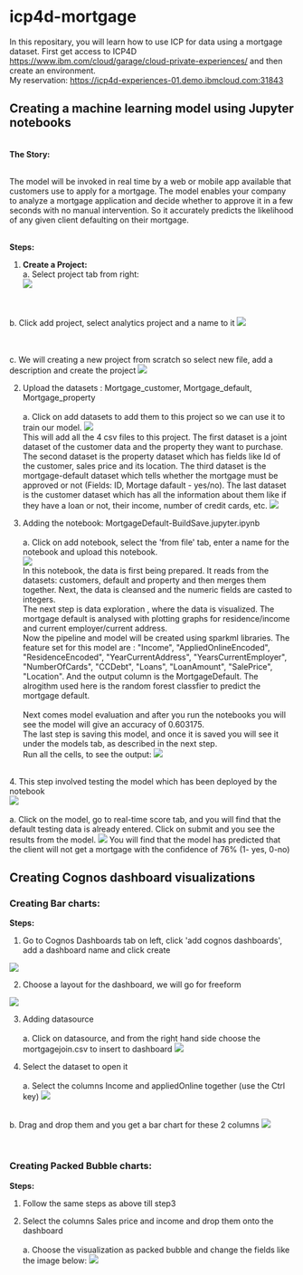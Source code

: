 # icp4d-mortgage 

In this repositary, you will learn how to use ICP for data using a mortgage dataset. First get access to ICP4D https://www.ibm.com/cloud/garage/cloud-private-experiences/ and then create an environment. 
<br> My reservation: https://icp4d-experiences-01.demo.ibmcloud.com:31843 </br> 



<h2> Creating a machine learning model using Jupyter notebooks </h2>   

<b> <br>The Story: </b> 

<br>The model will be invoked in real time by a web or mobile app available that customers use to apply
for a mortgage. The model enables your company to analyze a mortgage application and decide
whether to approve it in a few seconds with no manual intervention. So it accurately predicts the likelihood of any given client defaulting on their mortgage. 

<b> <br> Steps: </b>

1. <b> Create a Project: </b> 
<br> <t> a. Select project tab from right: </br>
<img src = "https://github.com/anchalbhalla/icp4d-mortgage/blob/master/imgs/Capture.PNG"> </t> 

<br><br> <t> b. Click add project, select analytics project and a name to it 
  <img src = "https://github.com/anchalbhalla/icp4d-mortgage/blob/master/imgs/Capture1.PNG"> </t> 
  
  <br><br> <t> c. We will creating a new project from scratch so select new file, add a description and create the project
  <img src = "https://github.com/anchalbhalla/icp4d-mortgage/blob/master/imgs/Capture2.PNG"> </t>
  
2. Upload the datasets : Mortgage_customer, Mortgage_default, Mortgage_property 
<br><br><t> a. Click on add datasets to add them to this project so we can use it to train our model. 
  <img src = "https://github.com/anchalbhalla/icp4d-mortgage/blob/master/imgs/Capture3.PNG"> </t> 
  <br> This will add all the 4 csv files to this project. The first dataset is a joint dataset of the customer data and the property they want to purchase. The second dataset is the property dataset which has fields like Id of the customer, sales price and its location. The third dataset is the mortgage-default dataset which tells whether the mortgage must be approved or not (Fields: ID, Mortage dafault - yes/no). The last dataset is the customer dataset which has all the information about them like if they have a loan or not, their income, number of credit cards, etc.
 <img src = "https://github.com/anchalbhalla/icp4d-mortgage/blob/master/imgs/Capture4.PNG"> </t> 
 
 
 3. Adding the notebook: MortgageDefault-BuildSave.jupyter.ipynb 
    <br><br><t> a. Click on add notebook, select the 'from file' tab, enter a name for the notebook and upload this notebook.  
     <img src = "https://github.com/anchalbhalla/icp4d-mortgage/blob/master/imgs/Capture5.PNG">   
     In this notebook, the data is first being prepared. It reads from the datasets: customers, default and property and then merges them together. Next, the data is cleansed and the numeric fields are casted to integers. 
     <br>The next step is data exploration , where the data is visualized. The mortgage default is analysed with plotting graphs for residence/income and current employer/current address. 
  <br>Now the pipeline and model will be created using sparkml libraries. The feature set for this model are : "Income", "AppliedOnlineEncoded", "ResidenceEncoded", "YearCurrentAddress", "YearsCurrentEmployer", "NumberOfCards", "CCDebt", "Loans", "LoanAmount", "SalePrice", "Location". And the output column is the MortgageDefault. The alrogithm used here is the random forest classfier to predict the mortgage default.  
  <br>Next comes model evaluation and after you run the notebooks you will see the model will give an accuracy of 0.603175. 
  <br>The last step is saving this model, and once it is saved you will see it under the models tab, as described in the next step. 
  <br>Run all the cells, to see the output: 
  <img src = "https://github.com/anchalbhalla/icp4d-mortgage/blob/master/imgs/Capture6.PNG"> </t>  
  
  
 <br>4. This step involved testing the model which has been deployed by the notebook  
 <img src = "https://github.com/anchalbhalla/icp4d-mortgage/blob/master/imgs/Capture7.PNG"> </t> 
 <br><br><t> a. Click on the model, go to real-time score tab, and you will find that the default testing data is already entered. Click on submit and you see the results from the model. 
  <img src = "https://github.com/anchalbhalla/icp4d-mortgage/blob/master/imgs/Capture8.PNG"> </t> 
  You will find that the model has predicted that the client will not get a mortgage with the confidence of 76% (1- yes, 0-no)
 
<h2> Creating Cognos dashboard visualizations </h2>  

<h3>Creating Bar charts: </h3>

<b> Steps: </b> 

1. Go to Cognos Dashboards tab on left, click 'add cognos dashboards', add a dashboard name and click create
<img src = "https://github.com/anchalbhalla/icp4d-mortgage/blob/master/imgs/Capture9.PNG"> 

2.  Choose a layout for the dashboard, we will go for freeform 
<img src = "https://github.com/anchalbhalla/icp4d-mortgage/blob/master/imgs/Capture10.PNG">

3. Adding datasource 
 <br><br><t> a. Click on datasource, and from the right hand side choose the mortgagejoin.csv to insert to dashboard 
 <img src = "https://github.com/anchalbhalla/icp4d-mortgage/blob/master/imgs/Capture11.PNG"> </t>  
 
 4. Select the dataset to open it 
  <br><br><t> a. Select the columns Income and appliedOnline together (use the Ctrl key) 
   <img src = "https://github.com/anchalbhalla/icp4d-mortgage/blob/master/imgs/Capture12.PNG"> </t>  
   
   <br> b. Drag and drop them and you get a bar chart for these 2 columns
   <img src = "https://github.com/anchalbhalla/icp4d-mortgage/blob/master/imgs/Capture13.PNG"> </t> 
   
   
 
   
   <br><h3>Creating Packed Bubble charts: </h3>

<b> Steps: </b> 

1. Follow the same steps as above till step3

2. Select the columns Sales price and income and drop them onto the dashboard 
  <br><br><t> a. Choose the visualization as packed bubble and change the fields like the image below:
 <img src = "https://github.com/anchalbhalla/icp4d-mortgage/blob/master/imgs/Capture14.PNG"> </t>  

  
 
